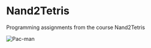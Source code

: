 # Nand2Tetris

Programming assignments from the course Nand2Tetris

![Pac-man](09\Pac-Man\pac-man.jpg") 

